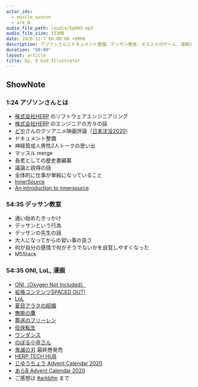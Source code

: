 ```yaml
---
actor_ids:
  - muscle_azoson
  - ark_B
audio_file_path: /audio/Ep009.mp3
audio_file_size: 153MB
date: 2020-12-7 00:00:00 +0900
description: アゾソンさんとドキュメント整備、デッサン教室、オススメのゲーム、漫画などについて話しました。
duration: "00:00"
layout: article
title: Ep. 9 God Illustrator
---
```


## ShowNote

### 1:24 アゾソンさんとは

* [株式会社HERP](https://herp.co.jp/) のソフトウェアエンジニアリング
* [株式会社HERP](https://herp.co.jp/) のエンジニアの方々の話
* [どや](https://twitter.com/hilinker)さんのクソアニメ映画評論（[日本沈没2020](https://hilinker.hatenablog.com/entry/2020/11/27/170630)）
* ドキュメント整備
* 神経質成人男性2人トークの思い出
* マッスル merge
* 長老としての歴史書編纂
* 議論と説得の話
* 全体的に仕事が単純になっていること
* [InnerSource](https://innersourcecommons.org/)
* [An introduction to innersource](https://resources.github.com/whitepapers/introduction-to-innersource/)
    
    
### 54:35 デッサン教室

* 通い始めたきっかけ
* デッサンという行為
* デッサンの先生の話
* 大人になってからの習い事の良さ
* 何が自分の感情で何がそうでないかを自覚しやすくなった
* M5Stack
    
    
### 54:35 ONI, LoL, 漫画

* [ONI（Oxygen Not Included）](https://store.steampowered.com/app/457140/Oxygen_Not_Included/?l=japanese)
* [拡張コンテンツSPACED OUT!](https://www.gamespark.jp/article/2020/12/03/104333.html)
* [LoL](https://jp.leagueoflegends.com/ja-jp/)
* [夏目アラタの結婚](https://amzn.to/36Kwyrw)
* [無能の鷹](https://amzn.to/3mQ935J)
* [葬送のフリーレン](https://amzn.to/2L4Qc96)
* [任侠転生](https://amzn.to/3ge7YlY)
* [ワンダンス](https://amzn.to/3lNMbTg)
* [のぼる小寺さん](https://amzn.to/3mNcgTT)
* [鬼滅の刃](https://amzn.to/3lM93T5) 最終巻発売
* [HERP TECH HUB](https://tech-hub.herp.co.jp/advent-calendar-hub.html)
* [じゆうちょう Advent Calendar 2020](https://adventar.org/calendars/5028)
* [あらB Advent Calendar 2020](https://adventar.org/calendars/5889)
* ご感想は [#arkbfm](https://paper.dropbox.com/?q=%23arkbfm) まで
